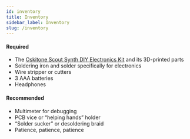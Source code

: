 ```yaml
---
id: inventory
title: Inventory
sidebar_label: Inventory
slug: /inventory
---
```


#### Required

- The [Oskitone Scout Synth DIY Electronics Kit](http://www.oskitone.com/product/scout-synth-diy-electronics-kit) and its 3D-printed parts
- Soldering iron and solder specifically for electronics
- Wire stripper or cutters
- 3 AAA batteries
- Headphones

#### Recommended

- Multimeter for debugging
- PCB vice or “helping hands” holder
- “Solder sucker” or desoldering braid
- Patience, patience, patience
